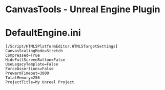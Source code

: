 # CanvasTools - Unreal Engine Plugin


DefaultEngine.ini
==================================

```
[/Script/HTML5PlatformEditor.HTML5TargetSettings]
CanvasScalingMode=Stretch
Compressed=True
HideFullScreenButton=False
UseLegacyTemplate=False
ForceAssertions=False
PrewarmTimeout=3000
TotalMemory=256
ProjectTitle=My Unreal Project
```